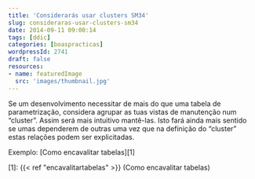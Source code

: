 ```yaml
---
title: 'Considerarás usar clusters SM34'
slug: consideraras-usar-clusters-sm34
date: 2014-09-11 09:00:14
tags: [ddic]
categories: [boaspracticas]
wordpressId: 2741
draft: false
resources:
- name: featuredImage
  src: 'images/thumbnail.jpg'
---
```

Se um desenvolvimento necessitar de mais do que uma tabela de parametrização, considera agrupar as tuas vistas de manutenção num “cluster”. Assim será mais intuitivo mantê-las. Isto fará ainda mais sentido se umas dependerem de outras uma vez que na definição do “cluster” estas relações podem ser explicitadas.

Exemplo: [Como encavalitar tabelas][1]

   [1]: {{< ref "encavalitartabelas" >}} (Como encavalitar tabelas)
